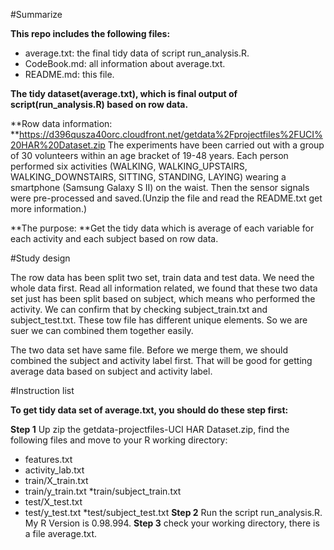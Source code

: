  #Summarize
 
 **This repo includes the following files:**

   * average.txt: the final tidy data of script run_analysis.R.
   * CodeBook.md: all information about average.txt.
   * README.md: this file.

**The tidy dataset(average.txt), which is final output of script(run_analysis.R) based on row data.**

**Row data information: **https://d396qusza40orc.cloudfront.net/getdata%2Fprojectfiles%2FUCI%20HAR%20Dataset.zip
The experiments have been carried out with a group of 30 volunteers within an age bracket of 19-48 years. Each person performed six activities (WALKING, WALKING_UPSTAIRS, WALKING_DOWNSTAIRS, SITTING, STANDING, LAYING) wearing a smartphone (Samsung Galaxy S II) on the waist. Then the sensor signals were pre-processed and saved.(Unzip the file and read the README.txt get more information.)

**The purpose: **Get the tidy data which is  average of each variable for each activity and each subject based on row data.

 #Study design
 
The row data has been  split two set, train data and test data. We need the whole data first.
Read all information related, we found that these two data set just has been split based on subject, which means who performed the activity. We can confirm that by checking subject_train.txt and subject_test.txt. These tow file has different unique elements.  So we are suer we can combined them together easily.

The two data set have same file. Before we merge them, we should combined the subject and activity label first. That will be good for getting average data based on  subject and activity label.

#Instruction list

**To get tidy data set of average.txt, you should do these step first:**

**Step 1**  Up zip the getdata-projectfiles-UCI HAR Dataset.zip, find the following files and move to your R working directory:
   * features.txt
   * activity_lab.txt
   * train/X_train.txt
   * train/y_train.txt
   *train/subject_train.txt
   * test/X_test.txt
   * test/y_test.txt
   *test/subject_test.txt
**Step 2** Run the script run_analysis.R. My R Version is 0.98.994.
**Step 3** check your working directory, there is a file average.txt.
